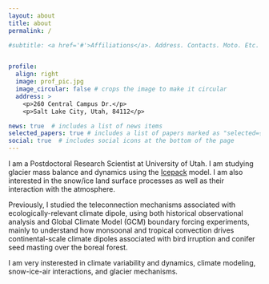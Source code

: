 ```yaml
---
layout: about
title: about
permalink: /

#subtitle: <a href='#'>Affiliations</a>. Address. Contacts. Moto. Etc. 


profile:
  align: right
  image: prof_pic.jpg
  image_circular: false # crops the image to make it circular
  address: >
    <p>260 Central Campus Dr.</p>
    <p>Salt Lake City, Utah, 84112</p>

news: true  # includes a list of news items
selected_papers: true # includes a list of papers marked as "selected={true}"
social: true  # includes social icons at the bottom of the page
---
```


I am a Postdoctoral Research Scientist at University of Utah. I am studying glacier mass balance and dynamics using the [Icepack](https://icepack.github.io) model. I am also interested in the snow/ice land surface processes as well as their interaction with the atmosphere.  

Previously, I studied the teleconnection mechanisms associated with ecologically-relevant climate dipole, using both historical observational analysis and Global Climate Model (GCM) boundary forcing experiments, mainly to understand how monsoonal and tropical convection drives continental-scale climate dipoles associated with bird irruption and conifer seed masting over the boreal forest.

I am very insterested in climate variability and dynamics, climate modeling, snow-ice-air interactions, and glacier mechanisms.


<!--- 
Write your biography here. Tell the world about yourself. Link to your favorite [subreddit](http://reddit.com). You can put a picture in, too. The code is already in, just name your picture `prof_pic.jpg` and put it in the `img/` folder.

Put your address / P.O. box / other info right below your picture. You can also disable any these elements by editing `profile` property of the YAML header of your `_pages/about.md`. Edit `_bibliography/papers.bib` and Jekyll will render your [publications page](/al-folio/publications/) automatically.

Link to your social media connections, too. This theme is set up to use [Font Awesome icons](http://fortawesome.github.io/Font-Awesome/) and [Academicons](https://jpswalsh.github.io/academicons/), like the ones below. Add your Facebook, Twitter, LinkedIn, Google Scholar, or just disable all of them. --->
